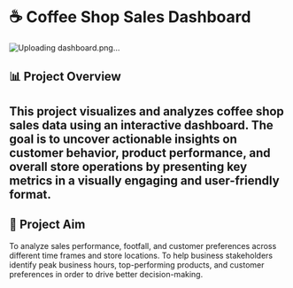 # ☕ Coffee Shop Sales Dashboard

![Uploading dashboard.png…]()


## 📊 Project Overview

This project visualizes and analyzes coffee shop sales data using an interactive dashboard. The goal is to uncover actionable insights on customer behavior, product performance, and overall store operations by presenting key metrics in a visually engaging and user-friendly format.
--------------------------------------------------------------
## 🎯 Project Aim
To analyze sales performance, footfall, and customer preferences across different time frames and store locations.
To help business stakeholders identify peak business hours, top-performing products, and customer preferences in order to drive better decision-making.
